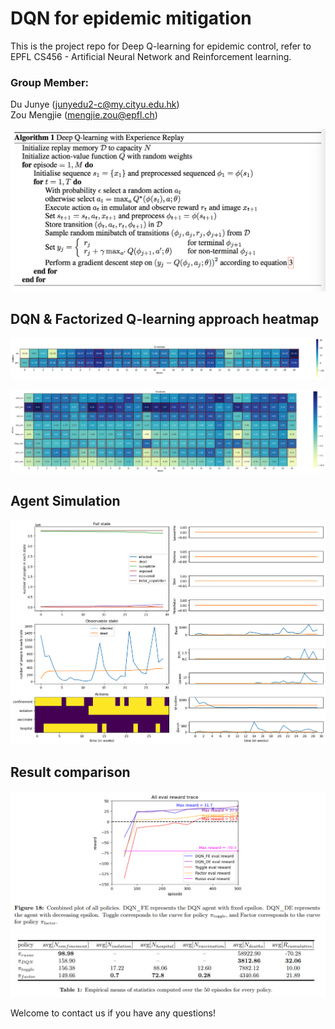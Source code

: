 # DQN for epidemic mitigation
This is the project repo for Deep Q-learning for epidemic control, refer to EPFL CS456 - Artificial Neural Network and Reinforcement learning.   
### Group Member:  
Du Junye (junyedu2-c@my.cityu.edu.hk)  
Zou Mengjie (mengjie.zou@epfl.ch)


![Alt text](dqn.png)

## DQN & Factorized Q-learning approach heatmap
![Alt text](heatmap1.png)

![Alt text](heatmap2.png)

## Agent Simulation
![Alt text](output.png)

## Result comparison
![Alt text](trace.png)
![Alt text](comp.png)


Welcome to contact us if you have any questions!